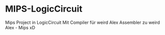 # MIPS-LogicCircuit

Mips Project in LogicCircuit
Mit Compiler für weird Alex Assembler zu weird Alex - Mips xD
